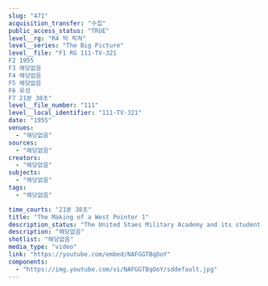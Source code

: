 ```yaml
---
slug: "471"
acquisition_transfer: "수집"
public_access_status: "TRUE"
level__rg: "R4 빅 픽쳐"
level__series: "The Big Picture"
level__file: "F1 RG 111-TV-321
F2 1955
F3 해당없음
F4 해당없음
F5 해당없음
F6 유성
F7 21분 38초"
level__file_number: "111"
level__local_identifier: "111-TV-321"
date: "1955"
venues: 
  - "해당없음"
sources: 
  - "해당없음"
creators: 
  - "해당없음"
subjects: 
  - "해당없음"
tags: 
  - "해당없음"

time_courts: "21분 38초"
title: "The Making of a West Pointer 1"
description_status: "The United Staes Military Academy and its student body as seen through the eyes of a codet."
description: "해당없음"
shotlist: "해당없음"
media_type: "video"
link: "https://youtube.com/embed/NAFGGTBqOoY"
components: 
  - "https://img.youtube.com/vi/NAFGGTBqOoY/sddefault.jpg"
---
```

